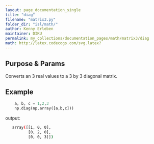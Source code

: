 ```yaml
---
layout: page_documentation_single
title: "diag"
filename: "matrix3.py"
folder_dir: "isl/math/"
author: Kenny Erleben
maintainer: DIKU
permalink: my_collections/documentation_pages/math/matrix3/diag
math: http://latex.codecogs.com/svg.latex? 
---
```

## Purpose & Params
Converts an 3 real values to a 3 by 3 diagonal matrix.  


## Example
```python
    a, b, c = 1,2,3
    np.diag(np.array([a,b,c]))
```
output:
```bash
   array([[1, 0, 0],
          [0, 2, 0],
          [0, 0, 3]])
```